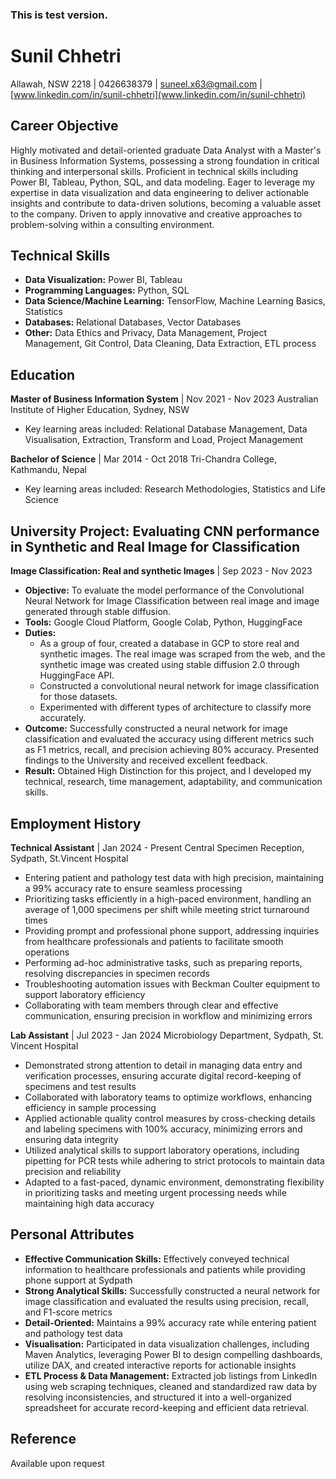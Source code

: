 
### This is test version. 
# Sunil Chhetri
Allawah, NSW 2218 | 0426638379 | suneel.x63@gmail.com | [www.linkedin.com/in/sunil-chhetri](www.linkedin.com/in/sunil-chhetri)

## Career Objective

Highly motivated and detail-oriented graduate Data Analyst with a Master's in Business Information Systems, possessing a strong foundation in critical thinking and interpersonal skills. Proficient in technical skills including Power BI, Tableau, Python, SQL, and data modeling. Eager to leverage my expertise in data visualization and data engineering to deliver actionable insights and contribute to data-driven solutions, becoming a valuable asset to the company. Driven to apply innovative and creative approaches to problem-solving within a consulting environment.

## Technical Skills

*   **Data Visualization:** Power BI, Tableau
*   **Programming Languages:** Python, SQL
*   **Data Science/Machine Learning:** TensorFlow, Machine Learning Basics, Statistics
*   **Databases:** Relational Databases, Vector Databases
*   **Other:** Data Ethics and Privacy, Data Management, Project Management, Git Control, Data Cleaning, Data Extraction, ETL process

## Education

**Master of Business Information System** | Nov 2021 - Nov 2023
Australian Institute of Higher Education, Sydney, NSW
*   Key learning areas included: Relational Database Management, Data Visualisation, Extraction, Transform and Load, Project Management

**Bachelor of Science** | Mar 2014 - Oct 2018
Tri-Chandra College, Kathmandu, Nepal
*   Key learning areas included: Research Methodologies, Statistics and Life Science

## University Project: Evaluating CNN performance in Synthetic and Real Image for Classification

**Image Classification: Real and synthetic Images** | Sep 2023 - Nov 2023

*   **Objective:** To evaluate the model performance of the Convolutional Neural Network for Image Classification between real image and image generated through stable diffusion.
*   **Tools:** Google Cloud Platform, Google Colab, Python, HuggingFace
*   **Duties:**
    *   As a group of four, created a database in GCP to store real and synthetic images. The real image was scraped from the web, and the synthetic image was created using stable diffusion 2.0 through HuggingFace API.
    *   Constructed a convolutional neural network for image classification for those datasets.
    *   Experimented with different types of architecture to classify more accurately.
*   **Outcome:** Successfully constructed a neural network for image classification and evaluated the accuracy using different metrics such as F1 metrics, recall, and precision achieving 80% accuracy. Presented findings to the University and received excellent feedback.
*   **Result:** Obtained High Distinction for this project, and I developed my technical, research, time management, adaptability, and communication skills.

## Employment History

**Technical Assistant** | Jan 2024 - Present
Central Specimen Reception, Sydpath, St.Vincent Hospital

*   Entering patient and pathology test data with high precision, maintaining a 99% accuracy rate to ensure seamless processing
*   Prioritizing tasks efficiently in a high-paced environment, handling an average of 1,000 specimens per shift while meeting strict turnaround times
*   Providing prompt and professional phone support, addressing inquiries from healthcare professionals and patients to facilitate smooth operations
*   Performing ad-hoc administrative tasks, such as preparing reports, resolving discrepancies in specimen records
*   Troubleshooting automation issues with Beckman Coulter equipment to support laboratory efficiency
*   Collaborating with team members through clear and effective communication, ensuring precision in workflow and minimizing errors

**Lab Assistant** | Jul 2023 - Jan 2024
Microbiology Department, Sydpath, St. Vincent Hospital

*   Demonstrated strong attention to detail in managing data entry and verification processes, ensuring accurate digital record-keeping of specimens and test results
*   Collaborated with laboratory teams to optimize workflows, enhancing efficiency in sample processing
*   Applied actionable quality control measures by cross-checking details and labeling specimens with 100% accuracy, minimizing errors and ensuring data integrity
*   Utilized analytical skills to support laboratory operations, including pipetting for PCR tests while adhering to strict protocols to maintain data precision and reliability
*   Adapted to a fast-paced, dynamic environment, demonstrating flexibility in prioritizing tasks and meeting urgent processing needs while maintaining high data accuracy

## Personal Attributes

*   **Effective Communication Skills:** Effectively conveyed technical information to healthcare professionals and patients while providing phone support at Sydpath
*   **Strong Analytical Skills:** Successfully constructed a neural network for image classification and evaluated the results using precision, recall, and F1-score metrics
*   **Detail-Oriented:** Maintains a 99% accuracy rate while entering patient and pathology test data
*   **Visualisation:** Participated in data visualization challenges, including Maven Analytics, leveraging Power BI to design compelling dashboards, utilize DAX, and created interactive reports for actionable insights
*   **ETL Process & Data Management:** Extracted job listings from LinkedIn using web scraping techniques, cleaned and standardized raw data by resolving inconsistencies, and structured it into a well-organized spreadsheet for accurate record-keeping and efficient data retrieval.

## Reference

Available upon request